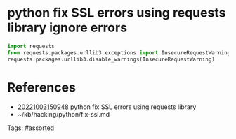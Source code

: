 # python fix SSL errors using requests library ignore errors
```python
import requests
from requests.packages.urllib3.exceptions import InsecureRequestWarning
requests.packages.urllib3.disable_warnings(InsecureRequestWarning)
```

# References
- [20221003150948](/zet/20221003150948/README.md) python fix SSL errors using requests library
- ~/kb/hacking/python/fix-ssl.md

Tags:
    #assorted
